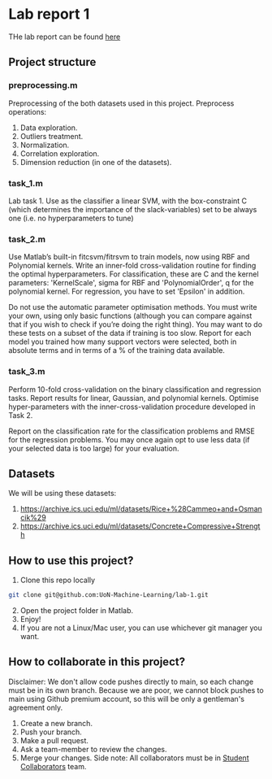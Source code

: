 # Lab report 1
THe lab report can be found [here](https://www.overleaf.com/project/61783465e2867508de9f26a7)

## Project structure
### preprocessing.m
Preprocessing of the both datasets used in this project. Preprocess operations:
1. Data exploration.
2. Outliers treatment.
3. Normalization.
4. Correlation exploration.
5. Dimension reduction (in one of the datasets).

### task_1.m
Lab task 1. Use as the classifier a linear SVM, with the box-constraint C (which determines the
importance of the slack-variables) set to be always one (i.e. no hyperparameters to
tune)

### task_2.m
Use Matlab’s built-in fitcsvm/fitrsvm to train models, now using RBF and Polynomial
kernels. Write an inner-fold cross-validation routine for finding the optimal
hyperparameters. For classification, these are C and the kernel parameters: 'KernelScale',
sigma for RBF and 'PolynomialOrder', q for the polynomial kernel. For regression, you
have to set 'Epsilon' in addition. 

Do not use the automatic parameter optimisation methods. You must write your own, using only basic functions (although you can
compare against that if you wish to check if you’re doing the right thing). You may
want to do these tests on a subset of the data if training is too slow.
Report for each model you trained how many support vectors were selected, both in
absolute terms and in terms of a % of the training data available.

### task_3.m
Perform 10-fold cross-validation on the binary classification and regression tasks.
Report results for linear, Gaussian, and polynomial kernels. Optimise hyper-parameters
with the inner-cross-validation procedure developed in Task 2.

Report on the classification rate for the classification problems and RMSE for the
regression problems. You may once again opt to use less data (if your selected data is
too large) for your evaluation.

## Datasets
We will be using these datasets:
1. https://archive.ics.uci.edu/ml/datasets/Rice+%28Cammeo+and+Osmancik%29
2. https://archive.ics.uci.edu/ml/datasets/Concrete+Compressive+Strength

## How to use this project?
1. Clone this repo locally
```bash
git clone git@github.com:UoN-Machine-Learning/lab-1.git
```
2. Open the project folder in Matlab.
3. Enjoy!
4. If you are not a Linux/Mac user, you can use whichever git manager you want.

## How to collaborate in this project?
Disclaimer: We don't allow code pushes directly to main, so each change must be in its own branch. Because we are poor, we cannot block pushes to main using Github premium account, so this will be only a gentleman's agreement only.
1. Create a new branch. 
2. Push your branch.
3. Make a pull request.
4. Ask a team-member to review the changes.
5. Merge your changes.
Side note: All collaborators must be in [Student Collaborators](https://github.com/orgs/UoN-Machine-Learning/teams/students-collaborators) team.
